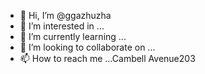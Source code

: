 - 👋 Hi, I’m @ggazhuzha
- 👀 I’m interested in ...
- 🌱 I’m currently learning ...
- 💞️ I’m looking to collaborate on ...
- 📫 How to reach me ...Cambell Avenue203

<!---
ggazhuzha/ggazhuzha is a ✨ special ✨ repository because its `README.md` (this file) appears on your GitHub profile.
You can click the Preview link to take a look at your changes.
--->
